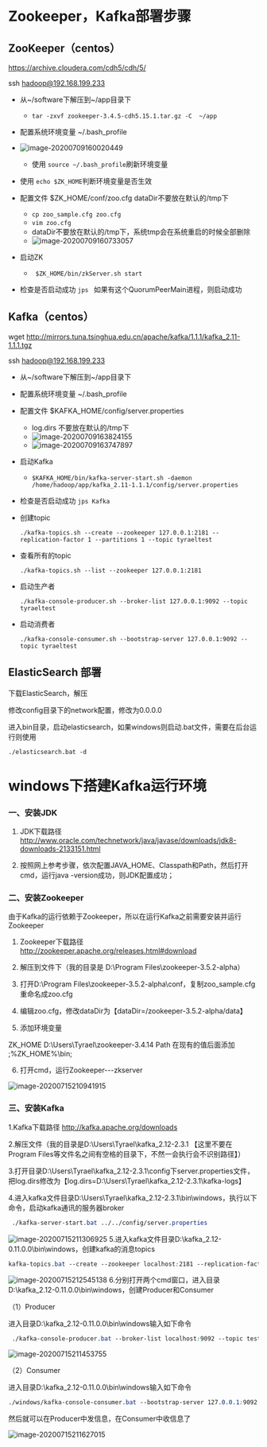 # Zookeeper，Kafka部署步骤

## ZooKeeper（centos）

https://archive.cloudera.com/cdh5/cdh/5/

ssh hadoop@192.168.199.233

- 从~/software下解压到~/app目录下
  
   - `tar -zxvf zookeeper-3.4.5-cdh5.15.1.tar.gz -C  ~/app`
   
- 配置系统环境变量  ~/.bash_profile

- ![image-20200709160020449](../images/image-20200709160020449.png)
  	
  	
  
  - 使用 `source ~/.bash_profile`刷新环境变量
  
- 使用 `echo $ZK_HOME`判断环境变量是否生效

- 配置文件  $ZK_HOME/conf/zoo.cfg  dataDir不要放在默认的/tmp下
   - `cp zoo_sample.cfg zoo.cfg`
   - `vim zoo.cfg`
   - dataDir不要放在默认的/tmp下，系统tmp会在系统重启的时候全部删除
   - ![image-20200709160733057](../images/image-20200709160733057.png)
   
- 启动ZK   

   - ```
      $ZK_HOME/bin/zkServer.sh start
      ```

- 检查是否启动成功   `jps ` 如果有这个QuorumPeerMain进程，则启动成功

## Kafka（centos）

wget http://mirrors.tuna.tsinghua.edu.cn/apache/kafka/1.1.1/kafka_2.11-1.1.1.tgz
	
ssh hadoop@192.168.199.233

- 从~/software下解压到~/app目录下

- 配置系统环境变量  ~/.bash_profile

- 配置文件 $KAFKA_HOME/config/server.properties
	
	- log.dirs 不要放在默认的/tmp下
	- ![image-20200709163824155](../images/image-20200709163824155.png)
	- ![image-20200709163747897](../images/image-20200709163747897.png)
	
- 启动Kafka 

  - ```
    $KAFKA_HOME/bin/kafka-server-start.sh -daemon /home/hadoop/app/kafka_2.11-1.1.1/config/server.properties
    ```

- 检查是否启动成功 `jps Kafka`

- 创建topic

  ```
  ./kafka-topics.sh --create --zookeeper 127.0.0.1:2181 --replication-factor 1 --partitions 1 --topic tyraeltest
  ```

- 查看所有的topic

  ```
  ./kafka-topics.sh --list --zookeeper 127.0.0.1:2181
  ```

- 启动生产者

  ```
  ./kafka-console-producer.sh --broker-list 127.0.0.1:9092 --topic tyraeltest
  ```

- 启动消费者

  ```
  ./kafka-console-consumer.sh --bootstrap-server 127.0.0.1:9092 --topic tyraeltest
  ```


## ElasticSearch 部署

下载ElasticSearch，解压

修改config目录下的network配置，修改为0.0.0.0

进入bin目录，启动elasticsearch，如果windows则启动.bat文件，需要在后台运行则使用

```
./elasticsearch.bat -d
```

# windows下搭建Kafka运行环境

### 一、安装JDK

1. JDK下载路径  http://www.oracle.com/technetwork/java/javase/downloads/jdk8-downloads-2133151.html

2. 按照网上参考步骤，依次配置JAVA_HOME、Classpath和Path，然后打开cmd，运行java -version成功，则JDK配置成功；

### 二、安装Zookeeper

由于Kafka的运行依赖于Zookeeper，所以在运行Kafka之前需要安装并运行Zookeeper

1. Zookeeper下载路径  http://zookeeper.apache.org/releases.html#download

2. 解压到文件下（我的目录是  D:\Program Files\zookeeper-3.5.2-alpha）

3. 打开D:\Program Files\zookeeper-3.5.2-alpha\conf，复制zoo_sample.cfg重命名成zoo.cfg

4. 编辑zoo.cfg，修改dataDir为【dataDir=/zookeeper-3.5.2-alpha/data】

5. 添加环境变量

  ZK_HOME      D:\Users\Tyrael\zookeeper-3.4.14
  Path 在现有的值后面添加   ;%ZK_HOME%\bin;

6. 打开cmd，运行Zookeeper---zkserver

![image-20200715210941915](image-20200715210941915.png)

### 三、安装Kafka

1.Kafka下载路径  http://kafka.apache.org/downloads

2.解压文件（我的目录是D:\Users\Tyrael\kafka_2.12-2.3.1  【这里不要在Program Files等文件名之间有空格的目录下，不然一会执行会不识别路径】）

3.打开目录D:\Users\Tyrael\kafka_2.12-2.3.1\config下server.properties文件，把log.dirs修改为【log.dirs=D:\Users\Tyrael\kafka_2.12-2.3.1\kafka-logs】

4.进入kafka文件目录D:\Users\Tyrael\kafka_2.12-2.3.1\bin\windows，执行以下命令，启动kafka通讯的服务器broker

```css
 ./kafka-server-start.bat ../../config/server.properties
```

![image-20200715211306925](image-20200715211306925.png)
5.进入kafka文件目录D:\kafka_2.12-0.11.0.0\bin\windows，创建kafka的消息topics

```css
kafka-topics.bat --create --zookeeper localhost:2181 --replication-factor 1 --partitions 1 --topic testDemo
```


![image-20200715212545138](image-20200715212545138.png)
6.分别打开两个cmd窗口，进入目录D:\kafka_2.12-0.11.0.0\bin\windows，创建Producer和Consumer

（1）Producer

进入目录D:\kafka_2.12-0.11.0.0\bin\windows输入如下命令

```css
 ./kafka-console-producer.bat --broker-list localhost:9092 --topic testDemo
```

 ![image-20200715211453755](image-20200715211453755.png)

（2）Consumer

进入目录D:\kafka_2.12-0.11.0.0\bin\windows输入如下命令

```css
./windows/kafka-console-consumer.bat --bootstrap-server 127.0.0.1:9092 --topic testDemo --from-beginning
```


然后就可以在Producer中发信息，在Consumer中收信息了 

![image-20200715211627015](image-20200715211627015.png)

 